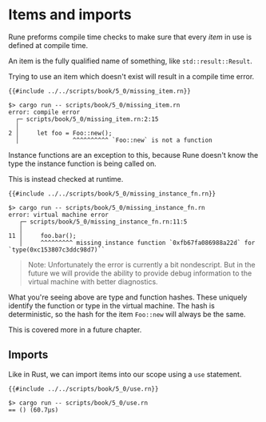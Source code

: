 # Items and imports

Rune preforms compile time checks to make sure that every *item* in use is
defined at compile time.

An item is the fully qualified name of something, like `std::result::Result`.

Trying to use an item which doesn't exist will result in a compile time error.

```rust,noplayground
{{#include ../../scripts/book/5_0/missing_item.rn}}
```

```text
$> cargo run -- scripts/book/5_0/missing_item.rn
error: compile error
  ┌─ scripts/book/5_0/missing_item.rn:2:15
  │
2 │     let foo = Foo::new();
  │               ^^^^^^^^^^ `Foo::new` is not a function
```

Instance functions are an exception to this, because Rune doesn't know the type
the instance function is being called on.

This is instead checked at runtime.

```rust,noplayground
{{#include ../../scripts/book/5_0/missing_instance_fn.rn}}
```

```text
$> cargo run -- scripts/book/5_0/missing_instance_fn.rn
error: virtual machine error
   ┌─ scripts/book/5_0/missing_instance_fn.rn:11:5
   │
11 │     foo.bar();
   │     ^^^^^^^^^ missing instance function `0xfb67fa086988a22d` for `type(0xc153807c3ddc98d7)``
```

> Note: Unfortunately the error is currently a bit nondescript. But in the
> future we will provide the ability to provide debug information to the virtual
> machine with better diagnostics.

What you're seeing above are type and function hashes. These uniquely identify
the function or type in the virtual machine. The hash is deterministic, so the
hash for the item `Foo::new` will always be the same.

This is covered more in a future chapter.

## Imports

Like in Rust, we can import items into our scope using a `use` statement.

```rust,noplayground
{{#include ../../scripts/book/5_0/use.rn}}
```

```text
$> cargo run -- scripts/book/5_0/use.rn
== () (60.7µs)
```